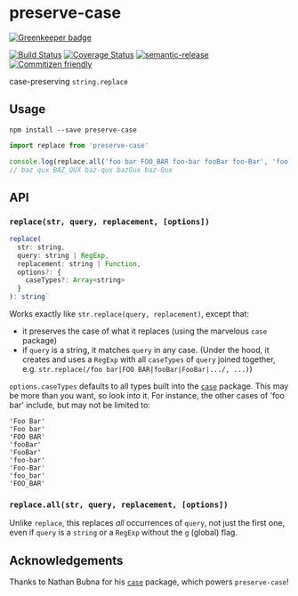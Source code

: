 # preserve-case

[![Greenkeeper badge](https://badges.greenkeeper.io/jedwards1211/preserve-case.svg)](https://greenkeeper.io/)

[![Build Status](https://travis-ci.org/jedwards1211/preserve-case.svg?branch=master)](https://travis-ci.org/jedwards1211/preserve-case)
[![Coverage Status](https://coveralls.io/repos/github/jedwards1211/preserve-case/badge.svg?branch=master)](https://coveralls.io/github/jedwards1211/preserve-case?branch=master)
[![semantic-release](https://img.shields.io/badge/%20%20%F0%9F%93%A6%F0%9F%9A%80-semantic--release-e10079.svg)](https://github.com/semantic-release/semantic-release)
[![Commitizen friendly](https://img.shields.io/badge/commitizen-friendly-brightgreen.svg)](http://commitizen.github.io/cz-cli/)

case-preserving `string.replace`

## Usage

```
npm install --save preserve-case
```

```js
import replace from 'preserve-case'

console.log(replace.all('foo bar FOO_BAR foo-bar fooBar foo-Bar', 'foo bar', 'baz qux'))
// baz qux BAZ_QUX baz-qux bazQux baz-Qux
```

## API

### `replace(str, query, replacement, [options])`

```js
replace(
  str: string,
  query: string | RegExp,
  replacement: string | Function,
  options?: {
    caseTypes?: Array<string>
  }
): string`
```

Works exactly like `str.replace(query, replacement)`, except that:
* it preserves the case of what it replaces (using the marvelous `case` package)
* if `query` is a string, it matches `query` in any case.  (Under the hood, it creates and uses
  a `RegExp` with all `caseTypes` of `query` joined together, e.g.
  `str.replace(/foo bar|FOO BAR|fooBar|FooBar|.../, ...)`)

`options.caseTypes` defaults to all types built into the [`case`](https://github.com/nbubna/Case) package.
This may be more than you want, so look into it.  For instance, the other cases of 'foo bar' include, but may not be
limited to:

```
'Foo Bar'
'Foo bar'
'FOO BAR'
'fooBar'
'FooBar'
'foo-bar'
'Foo-Bar'
'foo_bar'
'FOO_BAR'
```

### `replace.all(str, query, replacement, [options])`

Unlike `replace`, this replaces *all* occurrences of `query`, not just the first one, even if `query` is a `string` or
a `RegExp` without the `g` (global) flag.

## Acknowledgements

Thanks to Nathan Bubna for his [`case`](https://github.com/nbubna/Case) package, which powers `preserve-case`!


